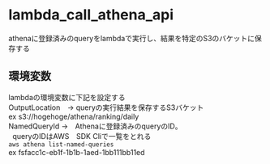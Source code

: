 # lambda_call_athena_api
athenaに登録済みのqueryをlambdaで実行し、結果を特定のS3のバケットに保存する
## 環境変数
lambdaの環境変数に下記を設定する　　<br>
OutputLocation　→ queryの実行結果を保存するS3バケット  <br>
ex s3://hogehoge/athena/ranking/daily<br>
NamedQueryId →　Athenaに登録済みのqueryのID。 <br> 
queryのIDはAWS　SDK Cliで一覧をとれる<br>
`aws athena list-named-queries`<br>
ex fsfacc1c-eb1f-1b1b-1aed-1bb111bb11ed
